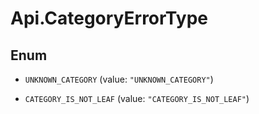 # Api.CategoryErrorType

## Enum


* `UNKNOWN_CATEGORY` (value: `"UNKNOWN_CATEGORY"`)

* `CATEGORY_IS_NOT_LEAF` (value: `"CATEGORY_IS_NOT_LEAF"`)


